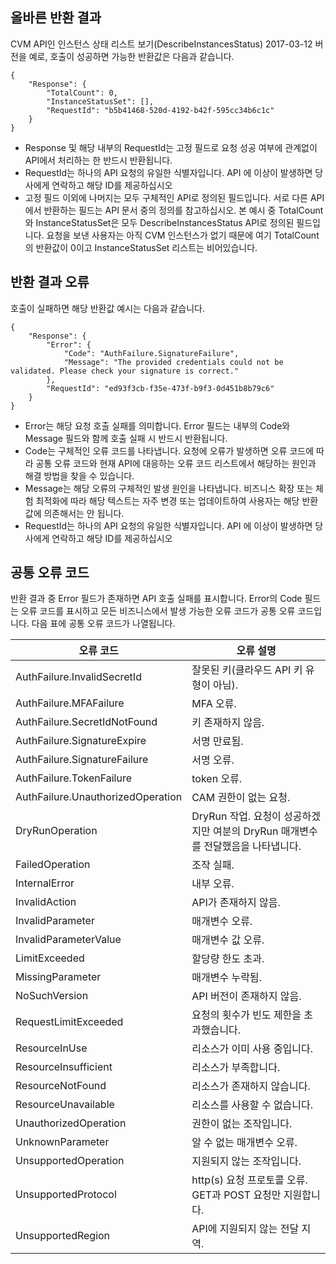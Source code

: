 ## 올바른 반환 결과

CVM API인 인스턴스 상태 리스트 보기(DescribeInstancesStatus) 2017-03-12 버전을 예로, 호출이 성공하면 가능한 반환값은 다음과 같습니다.

    {
        "Response": {
            "TotalCount": 0,
            "InstanceStatusSet": [],
            "RequestId": "b5b41468-520d-4192-b42f-595cc34b6c1c"
        }
    }

* Response 및 해당 내부의 RequestId는 고정 필드로 요청 성공 여부에 관계없이 API에서 처리하는 한 반드시 반환됩니다.
* RequestId는 하나의 API 요청의 유일한 식별자입니다. API 에 이상이 발생하면 당사에게 연락하고 해당 ID를 제공하십시오
* 고정 필드 이외에 나머지는 모두 구체적인 API로 정의된 필드입니다. 서로 다른 API에서 반환하는 필드는 API 문서 중의 정의를 참고하십시오. 본 예시 중 TotalCount와 InstanceStatusSet은 모두 DescribeInstancesStatus API로 정의된 필드입니다. 요청을 보낸 사용자는 아직 CVM 인스턴스가 없기 때문에 여기 TotalCount의 반환값이 0이고 InstanceStatusSet 리스트는 비어있습니다.

## 반환 결과 오류

호출이 실패하면 해당 반환값 예시는 다음과 같습니다.

    {
        "Response": {
            "Error": {
                "Code": "AuthFailure.SignatureFailure",
                "Message": "The provided credentials could not be validated. Please check your signature is correct."
            },
            "RequestId": "ed93f3cb-f35e-473f-b9f3-0d451b8b79c6"
        }
    }

* Error는 해당 요청 호출 실패를 의미합니다. Error 필드는 내부의 Code와 Message 필드와 함께 호출 실패 시 반드시 반환됩니다.
* Code는 구체적인 오류 코드를 나타냅니다. 요청에 오류가 발생하면 오류 코드에 따라 공통 오류 코드와 현재 API에 대응하는 오류 코드 리스트에서 해당하는 원인과 해결 방법을 찾을 수 있습니다.
* Message는 해당 오류의 구체적인 발생 원인을 나타냅니다. 비즈니스 확장 또는 체험 최적화에 따라 해당 텍스트는 자주 변경 또는 업데이트하여 사용자는 해당 반환값에 의존해서는 안 됩니다.
* RequestId는 하나의 API 요청의 유일한 식별자입니다. API 에 이상이 발생하면 당사에게 연락하고 해당 ID를 제공하십시오


## 공통 오류 코드


반환 결과 중 Error 필드가 존재하면 API 호출 실패를 표시합니다. Error의 Code 필드는 오류 코드를 표시하고 모든 비즈니스에서 발생 가능한 오류 코드가 공통 오류 코드입니다. 다음 표에 공통 오류 코드가 나열됩니다.


| 오류 코드 | 오류 설명 |
|----------|----------|
| AuthFailure.InvalidSecretId | 잘못된 키(클라우드 API 키 유형이 아님). |
| AuthFailure.MFAFailure | MFA 오류. |
| AuthFailure.SecretIdNotFound | 키 존재하지 않음. |
| AuthFailure.SignatureExpire | 서명 만료됨. |
| AuthFailure.SignatureFailure | 서명 오류. |
| AuthFailure.TokenFailure | token 오류. |
| AuthFailure.UnauthorizedOperation | CAM 권한이 없는 요청. |
| DryRunOperation | DryRun 작업. 요청이 성공하겠지만 여분의 DryRun 매개변수를 전달했음을 나타냅니다. |
| FailedOperation | 조작 실패. |
| InternalError | 내부 오류. |
| InvalidAction | API가 존재하지 않음. |
| InvalidParameter | 매개변수 오류. |
| InvalidParameterValue | 매개변수 값 오류. |
| LimitExceeded | 할당량 한도 초과. |
| MissingParameter | 매개변수 누락됨. |
| NoSuchVersion | API 버전이 존재하지 않음. |
| RequestLimitExceeded | 요청의 횟수가 빈도 제한을 초과했습니다. |
| ResourceInUse | 리소스가 이미 사용 중입니다. |
| ResourceInsufficient | 리소스가 부족합니다. |
| ResourceNotFound | 리소스가 존재하지 않습니다. |
| ResourceUnavailable | 리소스를 사용할 수 없습니다. |
| UnauthorizedOperation | 권한이 없는 조작입니다. |
| UnknownParameter | 알 수 없는 매개변수 오류. |
| UnsupportedOperation | 지원되지 않는 조작입니다. |
| UnsupportedProtocol | http(s) 요청 프로토콜 오류. GET과 POST 요청만 지원합니다. |
| UnsupportedRegion | API에 지원되지 않는 전달 지역. |

